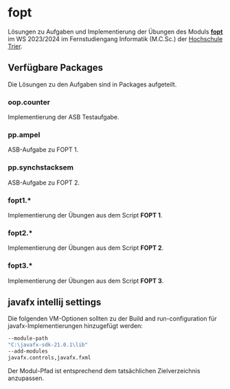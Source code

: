 # fopt

Lösungen zu Aufgaben und Implementierung der Übungen des Moduls [**fopt**](https://www.hochschule-trier.de/informatik/fernstudium/module/a-h/fopt) im WS 2023/2024 im Fernstudiengang Informatik (M.C.Sc.) der [Hochschule Trier](https://www.hochschule-trier.de/).


## Verfügbare Packages
Die Lösungen zu den Aufgaben sind in Packages aufgeteilt.

### oop.counter
Implementierung der ASB Testaufgabe.

### pp.ampel
ASB-Aufgabe zu FOPT 1.

### pp.synchstacksem
ASB-Aufgabe zu FOPT 2.

### fopt1.*
Implementierung der Übungen aus dem Script **FOPT 1**.


### fopt2.*
Implementierung der Übungen aus dem Script **FOPT 2**.


### fopt3.*

Implementierung der Übungen aus dem Script **FOPT 3**.


## javafx intellij settings

Die folgenden VM-Optionen sollten zu der Build and run-configuration für javafx-Implementierungen hinzugefügt werden:

``` bash
--module-path
"C:\javafx-sdk-21.0.1\lib"
--add-modules
javafx.controls,javafx.fxml
```

Der Modul-Pfad ist entsprechend dem tatsächlichen Zielverzeichnis anzupassen.
